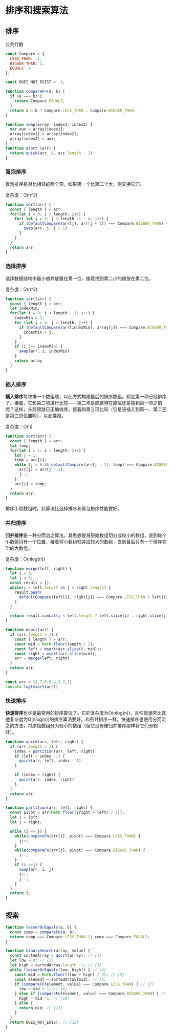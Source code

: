 # 排序和搜索算法

## 排序

公共行数

```js
const Compare = {
  LESS_THAN: -1,
  BIGGER_THAN: 1,
  EQUALS: 0
};

const DOES_NOT_EXIST = -1;

function compareFn(a, b) {
  if (a === b) {
    return Compare.EQUALS;
  }
  return a < b ? Compare.LESS_THAN : Compare.BIGGER_THAN;
}

function swap(array, index1, index2) {
  var aux = array[index1];
  array[index1] = array[index2];
  array[index2] = aux;
}
function qsort (arr) {
  return quick(arr, 0, arr.length - 1)
}
```

### 冒泡排序

冒泡排序是对比相邻的两个项，如果第一个比第二个大，则交换它们。

复杂度：O(n^2)

```js
function sort(arr) {
  const { length } = arr;
  for(let i = 0; i < length; i++) {
    for( let j = 0; j < length -1 - i; j++) {
      if (defaultCompare(arr[j], arr[j + 1]) === Compare.BIGGER_THAN) {
        swap(arr, j, j + 1)
      }
    }
  }
  return arr;
}
```

### 选择排序

选择数据结构中最小值并放置在第一位，接着找到第二小的值放在第二位。

复杂度：O(n^2)

```js
function sort(arr) {
  const { length } = arr;
  let indexMin;
  for(let i = 0; i < length - 1; i++) {
    indexMin = 1;
    for (let j = 0; j < length; j++) {
      if (defaultCompare(arr[indexMin], array[j]) === Compare.BIGGER_THAN) {
        indexMin = j;
      }
    }
    if (i !== indexMin) {
      swap(arr, i, indexMin)
    }
    return array
  }
}
```

### 插入排序

**插入排序**每次排一个数组项，以此方式构建最后的排序数组。假定第一项已经排序了。接着，它和第二项进行比较——第二项是应该待在原位还是插到第一项之前呢？这样，头两项就已正确排序，接着和第三项比较（它是该插入到第一、第二还是第三的位置呢），以此类推。

复杂度：O(n)

```js
function sort(arr) {
  const { length } = arr;
  let temp;
  for(let i = 1; i < length; i++) {
    let j = i;
    temp = arr[i];
    while (j > 0 && defaultCompare(arr[j - 1], temp) === Compare.BIGGER_THAN) {
      arr[j] = arr[j - 1];
      j--;
    }
    arr[j] = temp;
  }
  return arr;
}
```
排序小型数组时，此算法比选择排序和冒泡排序性能要好。

### 并归排序

**归并排序**是一种分而治之算法。其思想是将原始数组切分成较小的数组，直到每个小数组只有一个位置，接着将小数组归并成较大的数组，直到最后只有一个排序完毕的大数组。

复杂度：O(nlog(n))

```js
function merge(left, right) {
  let i = 0;
  let j = 0;
  const result = [];
  while(i < left.length && j < right.length) {
    result.push(
      defaultCompare(left[i], right[j]) === Compare.LESS_THAN ? left[i] : right[j++]
    )
  }

  return result.concat(i < left.length ? left.slice(i) : right.slice(j))
}

function msort(arr) {
  if (arr.length > 1) {
    const { length } = arr;
    const mid = Math.floor(length / 2);
    const left = msort(arr.slice(0, mid));
    const right = msort(arr.slice(mid));
    arr = merge(left, right)
  }
  return arr;
}

const arr = [8,7,6,5,4,3,2,1]
console.log(msort(arr))
```

### 快速排序

**快速排序**也许是最常用的排序算法了。它的复杂度为O(nlog(n))，且性能通常比其他复杂度为O(nlog(n))的排序算法要好。和归并排序一样，快速排序也使用分而治之的方法，将原始数组分为较小的数组（但它没有像归并排序那样将它们分割开）。

```js
function quick(arr, left, right) {
  if (arr.length > 1) {
    index = partition(arr, left, right)
    if (left < index -1) {
      quick(arr, left, index - 1)
    }

    if (index < right) {
      quick(arr, index, right)
    }
  }
  return arr;
}

function partition(arr, left, right) {
  const pivot = arr[Math.floor((right + left) / 2)];
  let i = left;
  let j = right;

  while (i <= j) {
    while(compareFn(arr[i], pivot) === Compare.LESS_THAN) {
      i++;
    }
    while(compareFn(arr[j], pivot) === Compare.BIGGER_THAN) {
      j--;
    }
    if (i <=j) {
      swap(arr, i, j)
      i++;
      j--;
    }
  }
  return i;
}
```

## 搜索


```js
function lesserOrEquals(a, b) {      
  const comp = compareFn(a, b);      
  return comp === Compare.LESS_THAN || comp === Compare.EQUALS;    
}

function binarySearch(array, value) {   
  const sortedArray = qsort(array); // {1}      
  let low = 0; // {2}      
  let high = sortedArray.length -1; // {3}
  while (lesserOrEquals(low, high)) { // {4}        
    const mid = Math.floor((low + high) / 2); // {5}        
    const element = sortedArray[mid]; // {6}        
    if (compareFn(element, value) === Compare.LESS_THAN) { // {7}          
      low = mid + 1; // {8}        
    } else if (compareFn(element, value) === Compare.BIGGER_THAN) { // {9}          
      high = mid -1; // {10}        
    } else {
      return mid; // {11}
    }
  }      
  return DOES_NOT_EXIST; // {12}    
}
```
